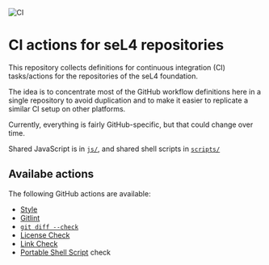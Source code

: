 <!--
  Copyright 2020, Data61, CSIRO (ABN 41 687 119 230)
  SPDX-License-Identifier: CC-BY-SA-4.0
-->

![CI](https://github.com/lsf37/ci-actions/workflows/CI/badge.svg)

# CI actions for seL4 repositories

This repository collects definitions for continuous integration (CI)
tasks/actions for the repositories of the seL4 foundation.

The idea is to concentrate most of the GitHub workflow definitions here in a
single repository to avoid duplication and to make it easier to replicate a
similar CI setup on other platforms.

Currently, everything is fairly GitHub-specific, but that could change over
time.

Shared JavaScript is in [`js/`](js/), and shared shell scripts in [`scripts/`](scripts/)

## Availabe actions

The following GitHub actions are available:

- [Style](style/)
- [Gitlint](gitlint/)
- [`git diff --check`](git-diff-check/)
- [License Check](license-check/)
- [Link Check](link-check/)
- [Portable Shell Script](bashisms/) check
